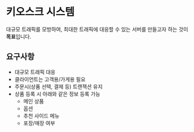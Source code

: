 # 키오스크 시스템
대규모 트래픽를 모방하여, 최대한 트래픽에 대응할 수 있는 서버를 만들고자 하는 것이 **목표**입니다.

## 요구사항
- 대규모 트래픽 대응
- 클라이언트는 고객용/가게용 필요
- 주문시(상품 선택, 결제 등) 트랜잭션 유지
- 상품 등록 시 아래와 같은 정보 등록 가능
  - 메인 상품
  - 옵션
  - 추천 사이드 메뉴
  - 포장/매장 여부